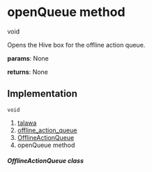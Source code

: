 
<div>

# openQueue method

</div>


void 



Opens the Hive box for the offline action queue.

**params**: None

**returns**: None



## Implementation

``` language-dart
void  
```







1.  [talawa](../../index.md)
2.  [offline_action_queue](../../services_caching_offline_action_queue/)
3.  [OfflineActionQueue](../../services_caching_offline_action_queue/OfflineActionQueue-class.md)
4.  openQueue method

##### OfflineActionQueue class







